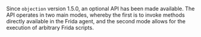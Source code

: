 Since `objection` version 1.5.0, an optional API has been made available. The API operates in two main modes, whereby the first is to invoke methods directly available in the Frida agent, and the second mode allows for the execution of arbitrary Frida scripts.